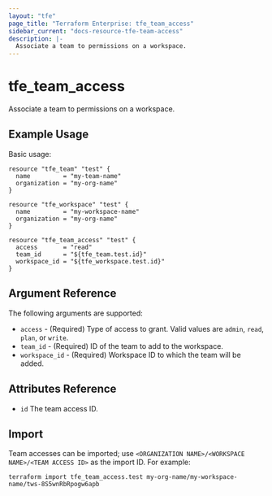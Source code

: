 ```yaml
---
layout: "tfe"
page_title: "Terraform Enterprise: tfe_team_access"
sidebar_current: "docs-resource-tfe-team-access"
description: |-
  Associate a team to permissions on a workspace.
---
```


# tfe_team_access

Associate a team to permissions on a workspace.

## Example Usage

Basic usage:

```hcl
resource "tfe_team" "test" {
  name         = "my-team-name"
  organization = "my-org-name"
}

resource "tfe_workspace" "test" {
  name         = "my-workspace-name"
  organization = "my-org-name"
}

resource "tfe_team_access" "test" {
  access       = "read"
  team_id      = "${tfe_team.test.id}"
  workspace_id = "${tfe_workspace.test.id}"
}
```

## Argument Reference

The following arguments are supported:

* `access` - (Required) Type of access to grant. Valid values are `admin`,
  `read`, `plan`, or `write`.
* `team_id` - (Required) ID of the team to add to the workspace.
* `workspace_id` - (Required) Workspace ID to which the team will be added.

## Attributes Reference

* `id` The team access ID.

## Import

Team accesses can be imported; use
`<ORGANIZATION NAME>/<WORKSPACE NAME>/<TEAM ACCESS ID>` as the import ID. For
example:

```shell
terraform import tfe_team_access.test my-org-name/my-workspace-name/tws-8S5wnRbRpogw6apb
```
